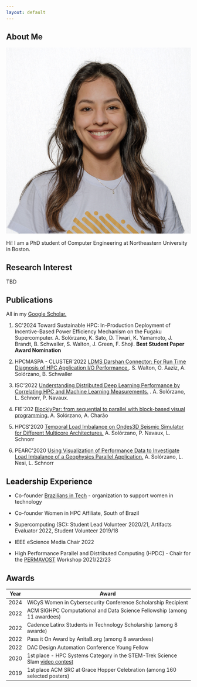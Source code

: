 ```yaml
---
layout: default
---
```


## About Me

<img class="profile-picture" src="ana.png">

Hi! I am a PhD student of Computer Engineering at Northeastern University in Boston.

## Research Interest

TBD

## Publications

All in my [Google Scholar.](https://scholar.google.com/citations?user=7Z_a7CcAAAAJ&hl=en)

1. SC'2024 Toward Sustainable HPC: In-Production Deployment of Incentive-Based Power Efficiency Mechanism on the Fugaku Supercomputer. A. Solórzano, K. Sato, D. Tiwari, K. Yamamoto, J. Brandt, B. Schwaller, S. Walton, J. Green, F. Shoji. **Best Student Paper Award Nomination**

2. HPCMASPA - CLUSTER'2022 [LDMS Darshan Connector: For Run Time Diagnosis of HPC Application I/O Performance.](https://ieeexplore.ieee.org/document/9912673). S. Walton, O. Aaziz, A. Solórzano, B. Schwaller

3. ISC'2022 [Understanding Distributed Deep Learning Performance by Correlating HPC and Machine Learning Measurements.](https://link.springer.com/chapter/10.1007/978-3-031-07312-0_14)
. A. Solórzano, L. Schnorr, P. Navaux.

4. FIE'202 [BlocklyPar: from sequential to parallel with block-based visual programming.](https://ieeexplore.ieee.org/document/9637261) A. Solórzano, A. Charão

5. HPCS'2020 [Temporal Load Imbalance on Ondes3D Seismic Simulator for Different Multicore Architectures.](https://arxiv.org/abs/2409.11392) A. Solórzano, P. Navaux, L. Schnorr

6. PEARC'2020 [Using Visualization of Performance Data to Investigate Load Imbalance of a Geophysics Parallel Application.](https://dl.acm.org/doi/10.1145/3311790.3400844) A. Solórzano, L. Nesi, L. Schnorr

## Leadership Experience

- Co-founder [Brazilians in Tech](https://braziliansintech.com/) - organization to support women in technology

- Co-founder Women in HPC Affiliate, South of Brazil

- Supercomputing (SC): Student Lead Volunteer 2020/21, Artifacts Evaluator 2022, Student Volunteer 2019/18

- IEEE eScience Media Chair 2022

- High Performance Parallel and Distributed Computing (HPDC) - Chair for the  [PERMAVOST](https://permavost.github.io/2021.html) Workshop 2021/22/23

## Awards

Year | Award
-----|-------
2024 | WiCyS Women in Cybersecurity Conference Scholarship Recipient
2022 | ACM SIGHPC Computational and Data Science Fellowship (among 11 awardees)  
2022 | Cadence Latinx Students in Technology Scholarship (among 8 awarde)
2022 | Pass it On Award by AnitaB.org (among 8 awardees)
2022 | DAC Design Automation Conference Young Fellow
2020 | 1st place - HPC Systems Category in the STEM-Trek Science Slam [video contest](http://www.stem-trek.org/2020/11/15/scienceslamsc20-grand-prize-winner)
2019 | 1st place ACM SRC at Grace Hopper Celebration (among 160 selected posters) 

<!-- Here is a blockquote

> To a great mind, nothing is little -->
